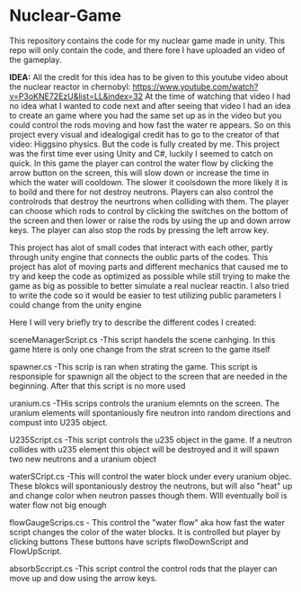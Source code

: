 # Nuclear-Game

This repository contains the code for my nuclear game made in unity. This repo will only contain the code, and there fore I have uploaded an video of the gameplay. 

**IDEA:**
All the credit for this idea has to be given to this youtube video about the nuclear reactor in chernobyl: https://www.youtube.com/watch?v=P3oKNE72EzU&list=LL&index=32
At the time of watching that video I had no idea what I wanted to code next and after seeing that video I had an idea to create an game where you had the same set up
as in the video but you could control the rods moving and how fast the water re appears. So on this project every visual and idealogigal credit has to go to the creator of that video: Higgsino physics.
But the code is fully created by me. This project was the first time ever using Unity and C#, luckily I seemed to catch on quick. 
In this game the player can control the water flow by clicking the arrow button on the screen, this will slow down or increase the time in which the water will cooldown. The slower it coolsdown
the more likely it is to boild and there for not destroy neutrons. Players can also control the controlrods that destroy the neurtrons when colliding with them. The player can choose which rods to control
by clicking the switches on the bottom of the screen and then lower or raise the rods by using the up and down arrow keys. The player can also stop the rods by pressing the left arrow key.


This project has alot of small codes that interact with each other, partly through unity engine that connects the oublic parts of the codes. This project has alot of moving parts and different mechanics that
caused me to try and keep the code as optimized as possible while still trying to make the game as big as possible to better simulate a real nuclear reactin. I also tried to write the code so it would be easier to test
utilizing public parameters I could change from the unity engine

Here I will very briefly try to describe the different codes I created:


  sceneManagerScript.cs
    -This script handels the scene canhging. In this game htere is only one change from the strat screen to the game itself

    
  spawner.cs
    -This scrip is ran when strating the game. This script is responsiple for spawnign all the object to the screen that are needed in the beginning. After that this script is no more used

    
  uranium.cs 
    -THis scrips controls the uranium elemnts on the screen. The uranium elements will spontaniously fire neutron into random directions and compust into U235 object.

    
  U235Script.cs
    -This script controls the u235 object in the game. If a neutron collides with u235 element this object will be destroyed and it will spawn two new neutrons and a uranium object

    
  waterSCript.cs
    -This will control the water block under every uranium objec. These blokcs will spontaniously destroy the neutrons, but will also "heat" up and change color when neutron passes though them. WIll eventually boil is water flow not big enough

    
  flowGaugeScrips.cs
    - This control the "water flow" aka how fast the water script changes the color of the water blocks. It is controlled but player by clicking buttons
    These buttons have scripts flwoDownScript and FlowUpScript. 

    
absorbSccript.cs
  -This script control the control rods that the player can move up and dow using the arrow keys. 
  
